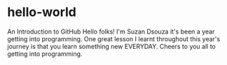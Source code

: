 # hello-world
An Introduction to GitHub
Hello folks! I'm Suzan Dsouza it's been a year getting into programming. One great lesson I learnt throughout this year's journey is that you learn something new EVERYDAY. 
Cheers to you all to getting into programming.
